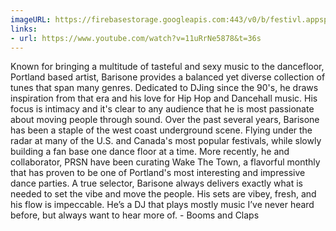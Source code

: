 ```yaml
---
imageURL: https://firebasestorage.googleapis.com:443/v0/b/festivl.appspot.com/o/userContent%2F40CD7954-94E1-4802-BD66-79E3B927FF9C.png?alt=media&token=2315b2ad-eb92-4ee8-9612-e24981cd450d
links:
- url: https://www.youtube.com/watch?v=11uRrNe5878&t=36s
---
```

Known for bringing a multitude of tasteful and sexy music to the dancefloor, Portland based artist, Barisone provides a balanced yet diverse collection of tunes that span many genres. Dedicated to DJing since the 90's, he draws inspiration from that era and his love for Hip Hop and Dancehall music. His focus is intimacy and it's clear to any audience that he is most passionate about moving people through sound.
Over the past several years, Barisone has been a staple of the west coast underground scene. Flying under the radar at many of the U.S. and Canada's most popular festivals, while slowly building a fan base one dance floor at a time. More recently, he and collaborator, PRSN have been curating Wake The Town, a flavorful monthly that has proven to be one of Portland's most interesting and impressive dance parties. A true selector, Barisone always delivers exactly what is needed to set the vibe and move the people.
 His sets are vibey, fresh, and his flow is impeccable. He’s a DJ that plays mostly music I’ve never heard before, but always want to hear more of. - Booms and Claps 